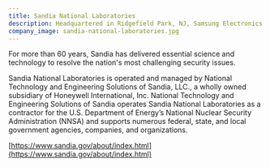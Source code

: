 ```yaml
---
title: Sandia National Laboratories
description: Headquartered in Ridgefield Park, NJ, Samsung Electronics America, Inc. (SEA), is a recognized innovation leader in consumer electronics design and technology.
company_image: sandia-national-laboratories.jpg
---
```

For more than 60 years, Sandia has delivered essential science and technology to resolve the nation's most challenging security issues.

Sandia National Laboratories is operated and managed by National Technology and Engineering Solutions of Sandia, LLC., a wholly owned subsidiary of Honeywell International, Inc. National Technology and Engineering Solutions of Sandia operates Sandia National Laboratories as a contractor for the U.S. Department of Energy’s National Nuclear Security Administration (NNSA) and supports numerous federal, state, and local government agencies, companies, and organizations. 

[https://www.sandia.gov/about/index.html](https://www.sandia.gov/about/index.html)
